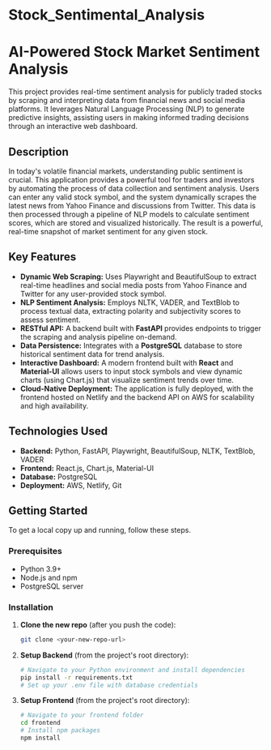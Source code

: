 # Stock_Sentimental_Analysis

# AI-Powered Stock Market Sentiment Analysis

This project provides real-time sentiment analysis for publicly traded stocks by scraping and interpreting data from financial news and social media platforms. It leverages Natural Language Processing (NLP) to generate predictive insights, assisting users in making informed trading decisions through an interactive web dashboard.

## Description

In today's volatile financial markets, understanding public sentiment is crucial. This application provides a powerful tool for traders and investors by automating the process of data collection and sentiment analysis. Users can enter any valid stock symbol, and the system dynamically scrapes the latest news from Yahoo Finance and discussions from Twitter. This data is then processed through a pipeline of NLP models to calculate sentiment scores, which are stored and visualized historically. The result is a powerful, real-time snapshot of market sentiment for any given stock.

## Key Features

- **Dynamic Web Scraping:** Uses Playwright and BeautifulSoup to extract real-time headlines and social media posts from Yahoo Finance and Twitter for any user-provided stock symbol.
- **NLP Sentiment Analysis:** Employs NLTK, VADER, and TextBlob to process textual data, extracting polarity and subjectivity scores to assess sentiment.
- **RESTful API:** A backend built with **FastAPI** provides endpoints to trigger the scraping and analysis pipeline on-demand.
- **Data Persistence:** Integrates with a **PostgreSQL** database to store historical sentiment data for trend analysis.
- **Interactive Dashboard:** A modern frontend built with **React** and **Material-UI** allows users to input stock symbols and view dynamic charts (using Chart.js) that visualize sentiment trends over time.
- **Cloud-Native Deployment:** The application is fully deployed, with the frontend hosted on Netlify and the backend API on AWS for scalability and high availability.

## Technologies Used

- **Backend:** Python, FastAPI, Playwright, BeautifulSoup, NLTK, TextBlob, VADER
- **Frontend:** React.js, Chart.js, Material-UI
- **Database:** PostgreSQL
- **Deployment:** AWS, Netlify, Git

## Getting Started

To get a local copy up and running, follow these steps.

### Prerequisites

- Python 3.9+
- Node.js and npm
- PostgreSQL server

### Installation

1.  **Clone the new repo** (after you push the code):
    ```sh
    git clone <your-new-repo-url>
    ```
2.  **Setup Backend** (from the project's root directory):
    ```sh
    # Navigate to your Python environment and install dependencies
    pip install -r requirements.txt
    # Set up your .env file with database credentials
    ```
3.  **Setup Frontend** (from the project's root directory):
    ```sh
    # Navigate to your frontend folder
    cd frontend
    # Install npm packages
    npm install
    ```
